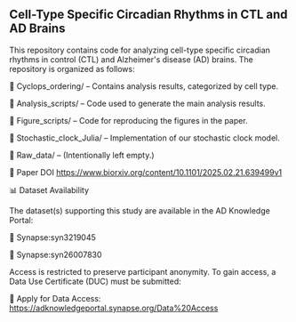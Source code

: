 ## Cell-Type Specific Circadian Rhythms in CTL and AD Brains
This repository contains code for analyzing cell-type specific circadian rhythms in control (CTL) and Alzheimer's disease (AD) brains. The repository is organized as follows:

📂 Cyclops_ordering/ – Contains analysis results, categorized by cell type.

📂 Analysis_scripts/ – Code used to generate the main analysis results.

📂 Figure_scripts/ – Code for reproducing the figures in the paper.

📂 Stochastic_clock_Julia/ – Implementation of our stochastic clock model.

📂 Raw_data/ – (Intentionally left empty.)

📄 Paper DOI
https://www.biorxiv.org/content/10.1101/2025.02.21.639499v1

📊 Dataset Availability

The dataset(s) supporting this study are available in the AD Knowledge Portal:

🔗 Synapse:syn3219045

🔗 Synapse:syn26007830

Access is restricted to preserve participant anonymity. To gain access, a Data Use Certificate (DUC) must be submitted:

🔗 Apply for Data Access: https://adknowledgeportal.synapse.org/Data%20Access



